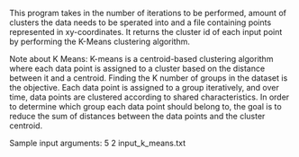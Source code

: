 This program takes in the number of iterations to be performed, amount of clusters the data needs to be sperated into and a file containing points represented in xy-coordinates.
It returns the cluster id of each input point by performing the K-Means clustering algorithm.

Note about K Means:
K-means is a centroid-based clustering algorithm where each data point is assigned to a cluster based on the distance between it and a centroid.
Finding the K number of groups in the dataset is the objective. 
Each data point is assigned to a group iteratively, and over time, data points are clustered according to shared characteristics. 
In order to determine which group each data point should belong to, the goal is to reduce the sum of distances between the data points and the cluster centroid.

Sample input arguments:
5 2 input_k_means.txt
